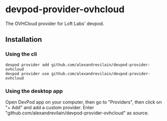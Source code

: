 # devpod-provider-ovhcloud

The OVHCloud provider for Loft Labs' devpod.

## Installation

### Using the cli

```
devpod provider add github.com/alexandrevilain/devpod-provider-ovhcloud
devpod provider use github.com/alexandrevilain/devpod-provider-ovhcloud
```

### Using the desktop app

Open DevPod app on your computer, then go to "Providers", then click on "+ Add" and add a custom provider.
Enter "github.com/alexandrevilain/devpod-provider-ovhcloud" as source.

